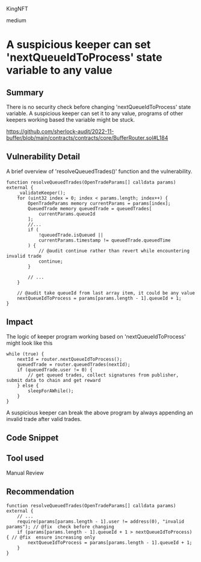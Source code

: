 KingNFT

medium

# A suspicious keeper can set 'nextQueueIdToProcess' state variable to any value

## Summary
There is no  security check before changing 'nextQueueIdToProcess'  state variable. A suspicious keeper can set it to any value, programs of other keepers working based the variable might be stuck.

https://github.com/sherlock-audit/2022-11-buffer/blob/main/contracts/contracts/core/BufferRouter.sol#L184

## Vulnerability Detail
A brief overview of 'resolveQueuedTrades()' function and the vulnerability.
```solidity
function resolveQueuedTrades(OpenTradeParams[] calldata params) external {
    _validateKeeper();
    for (uint32 index = 0; index < params.length; index++) {
        OpenTradeParams memory currentParams = params[index];
        QueuedTrade memory queuedTrade = queuedTrades[
            currentParams.queueId
        ];
        //...
        if (
            !queuedTrade.isQueued ||
            currentParams.timestamp != queuedTrade.queuedTime
        ) {
            // @audit continue rather than revert while encountering invalid trade
            continue;
        }

        // ...
    }

    // @audit take queueId from last array item, it could be any value
    nextQueueIdToProcess = params[params.length - 1].queueId + 1;
}
```

## Impact
The logic of keeper program working based on 'nextQueueIdToProcess' might look like this
```solidity
while (true) {
    nextId = router.nextQueueIdToProcess();
    queuedTrade = router.queuedTrades(nextId);
    if (queuedTrade.user != 0) {
        // get queued trades, collect signatures from publisher, submit data to chain and get reward
    } else {
        sleepForAWhile();
    }
}
```

A suspicious keeper can break the above program by always appending an invalid trade after valid trades.

## Code Snippet

## Tool used

Manual Review

## Recommendation
```solidity
function resolveQueuedTrades(OpenTradeParams[] calldata params) external {
    // ...
    require(params[params.length - 1].user != address(0), "invalid params"); // @fix  check before changing
    if (params[params.length - 1].queueId + 1 > nextQueueIdToProcess) { // @fix  ensure increasing only
        nextQueueIdToProcess = params[params.length - 1].queueId + 1;
    }
}
```
